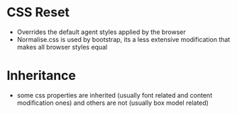 # CSS Reset
- Overrides the default agent styles applied by the browser 
- Normalise.css is used by bootstrap, its a less extensive modification that makes all browser styles equal

# Inheritance
- some css properties are inherited (usually font related and content modification ones) and others are not (usually box model related)
